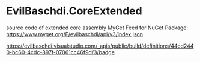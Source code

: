 # EvilBaschdi.CoreExtended
source code of extended core assembly
MyGet Feed for NuGet Package: https://www.myget.org/F/evilbaschdi/api/v3/index.json

https://evilbaschdi.visualstudio.com/_apis/public/build/definitions/44cd2440-bc60-4cdc-897f-07061cc46f9d/3/badge